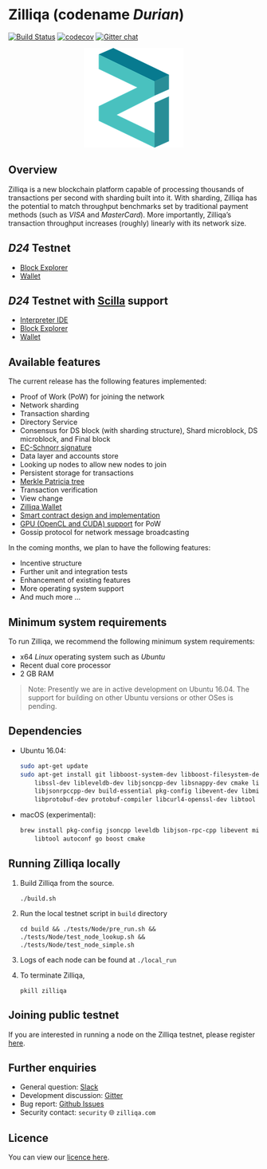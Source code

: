 # Zilliqa (codename _Durian_)

[![Build Status](https://travis-ci.com/Zilliqa/Zilliqa.svg?branch=master)](https://travis-ci.com/Zilliqa/Zilliqa)
[![codecov](https://codecov.io/gh/Zilliqa/Zilliqa/branch/master/graph/badge.svg)](https://codecov.io/gh/Zilliqa/Zilliqa)
[![Gitter chat](http://img.shields.io/badge/chat-on%20gitter-077a8f.svg)](https://gitter.im/Zilliqa/)

<p align="center">
  <img src="https://github.com/Zilliqa/Zilliqa/blob/master/img/zilliqa-logo-color.png" width="200" height="200">
</p>

## Overview

Zilliqa is a new blockchain platform capable of processing thousands of transactions per second with sharding built into it. With sharding, Zilliqa has the potential to match throughput benchmarks set by traditional payment methods (such as _VISA_ and _MasterCard_). More importantly, Zilliqa’s transaction throughput increases (roughly) linearly with its network size.

## _D24_ Testnet

* [Block Explorer](https://explorer.zilliqa.com/home)
* [Wallet](https://wallet.zilliqa.com/)  

## _D24_ Testnet with [Scilla](https://scilla-lang.org/) support

* [Interpreter IDE](https://savant-ide.zilliqa.com/)  
* [Block Explorer](https://explorer-scilla.zilliqa.com)  
* [Wallet](https://wallet-scilla.zilliqa.com/)  

## Available features

The current release has the following features implemented:

* Proof of Work (PoW) for joining the network
* Network sharding
* Transaction sharding
* Directory Service
* Consensus for DS block (with sharding structure), Shard microblock, DS microblock, and Final block
* [EC-Schnorr signature](https://en.wikipedia.org/wiki/Schnorr_signature)
* Data layer and accounts store
* Looking up nodes to allow new nodes to join
* Persistent storage for transactions
* [Merkle Patricia tree](https://github.com/ethereum/wiki/wiki/Patricia-Tree)
* Transaction verification
* View change
* [Zilliqa Wallet](https://github.com/Zilliqa/Zilliqa-Wallet)
* [Smart contract design and implementation](https://scilla.readthedocs.io)
* [GPU (OpenCL and CUDA) support](https://github.com/Zilliqa/Zilliqa/wiki/GPU-mining) for PoW
* Gossip protocol for network message broadcasting

In the coming months, we plan to have the following features:

* Incentive structure
* Further unit and integration tests
* Enhancement of existing features
* More operating system support
* And much more ...

## Minimum system requirements

To run Zilliqa, we recommend the following minimum system requirements:

* x64 _Linux_ operating system such as _Ubuntu_
* Recent dual core processor
* 2 GB RAM

> Note: Presently we are in active development on Ubuntu 16.04. The support for
> building on other Ubuntu versions or other OSes is pending.

## Dependencies

* Ubuntu 16.04:

    ```bash
    sudo apt-get update
    sudo apt-get install git libboost-system-dev libboost-filesystem-dev libboost-test-dev \
        libssl-dev libleveldb-dev libjsoncpp-dev libsnappy-dev cmake libmicrohttpd-dev \
        libjsonrpccpp-dev build-essential pkg-config libevent-dev libminiupnpc-dev \
        libprotobuf-dev protobuf-compiler libcurl4-openssl-dev libtool autoconf golang
    ```

* macOS (experimental):

    ```bash
    brew install pkg-config jsoncpp leveldb libjson-rpc-cpp libevent miniupnpc protobuf \
        libtool autoconf go boost cmake
    ```

## Running Zilliqa locally

1. Build Zilliqa from the source.  

    ```
    ./build.sh
    ```

2. Run the local testnet script in `build` directory

    ```
   cd build && ./tests/Node/pre_run.sh && ./tests/Node/test_node_lookup.sh && ./tests/Node/test_node_simple.sh
    ```

3. Logs of each node can be found at `./local_run`

4. To terminate Zilliqa,   
    ```
    pkill zilliqa
    ```

## Joining public testnet

If you are interested in running a node on the Zilliqa testnet, please register [here](https://docs.google.com/forms/d/e/1FAIpQLSesn-MxThl4ocKCrjUYSPGc463E7-1I1O1v_GGccYbqfFr7zg/viewform).

## Further enquiries

* General question: [Slack](https://invite.zilliqa.com/)
* Development discussion: [Gitter](https://gitter.im/Zilliqa/)
* Bug report: [Github Issues](https://github.com/Zilliqa/zilliqa/issues)
* Security contact: `security` :globe_with_meridians: `zilliqa.com`

## Licence

You can view our [licence here](https://github.com/Zilliqa/zilliqa/blob/master/LICENSE).
